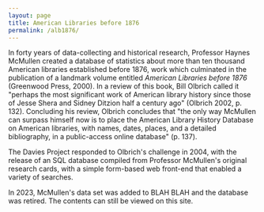 ```yaml
---
layout: page
title: American Libraries before 1876
permalink: /alb1876/
---
```


In forty years of data-collecting and historical research, Professor
Haynes McMullen created a database of statistics about more than ten
thousand American libraries established before 1876, work which
culminated in the publication of a landmark volume entitled *American
Libraries before 1876* (Greenwood Press, 2000).  In a review of this
book, Bill Olbrich called it "perhaps the most significant work of
American library history since those of Jesse Shera and Sidney Ditzion
half a century ago" (Olbrich 2002, p. 132).  Concluding his review,
Olbrich concludes that "the only way McMullen can surpass himself now
is to place the American Library History Database on American
libraries, with names, dates, places, and a detailed bibliography, in
a public-access online database" (p. 137).

The Davies Project responded to Olbrich's challenge in 2004, with the
release of an SQL database compiled from Professor McMullen's original
research cards, with a simple form-based web front-end that enabled a
variety of searches.

In 2023, McMullen's data set was added to BLAH BLAH and the database
was retired.  The contents can still be viewed on this site.


